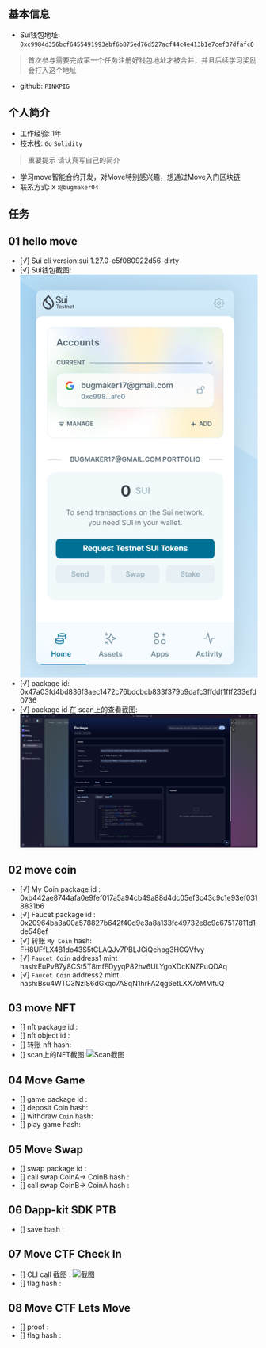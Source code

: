 ## 基本信息
- Sui钱包地址: `0xc9984d356bcf6455491993ebf6b875ed76d527acf44c4e413b1e7cef37dfafc0`
> 首次参与需要完成第一个任务注册好钱包地址才被合并，并且后续学习奖励会打入这个地址
- github: `PINKPIG`

## 个人简介
- 工作经验: 1年
- 技术栈: `Go` `Solidity`
> 重要提示 请认真写自己的简介
- 学习move智能合约开发，对Move特别感兴趣，想通过Move入门区块链
- 联系方式: x :`@bugmaker04` 

## 任务

##   01 hello move  
- [√] Sui cli version:sui 1.27.0-e5f080922d56-dirty
- [√] Sui钱包截图: ![alt text](image.png)
- [√] package id: 0x47a03fd4bd836f3aec1472c76bdcbcb833f379b9dafc3ffddf1fff233efd0736
- [√] package id 在 scan上的查看截图:![alt text](image-1.png)

##   02 move coin
- [√] My Coin package id : 0xb442ae8744afa0e9fef017a5a94cb49a88d4dc05ef3c43c9c1e93ef0318831b6
- [√] Faucet package id : 0x20964ba3a00a578827b642f40d9e3a8a133fc49732e8c9c67517811d1de548ef
- [√] 转账 `My Coin` hash: FH8UFfLX481do43S5tCLAQJv7PBLJGiQehpg3HCQVfvy
- [√] `Faucet Coin` address1 mint hash:EuPvB7y8CSt5T8mfEDyyqP82hv6ULYgoXDcKNZPuQDAq
- [√] `Faucet Coin` address2 mint hash:Bsu4WTC3NziS6dGxqc7ASqN1hrFA2qg6etLXX7oMMfuQ

##   03 move NFT
- [] nft package id :
- [] nft object id : 
- [] 转账 nft  hash:
- [] scan上的NFT截图:![Scan截图](./images/你的图片地址)

##   04 Move Game
- [] game package id :
- [] deposit Coin hash:
- [] withdraw `Coin` hash:
- [] play game hash:

##   05 Move Swap
- [] swap package id :
- [] call swap CoinA-> CoinB  hash :
- [] call swap CoinB-> CoinA  hash :

##   06 Dapp-kit SDK PTB
- [] save hash :

##   07 Move CTF Check In
- [] CLI call 截图 : ![截图](./images/你的图片地址)
- [] flag hash :

##   08 Move CTF Lets Move
- [] proof : 
- [] flag hash :
